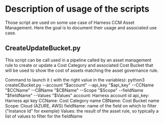 # Description of usage of the scripts
Those script are used on some use case of Harness CCM Asset Management. Here the goal is to document their usage and associated use case.

## CreateUpdateBucket.py
This script can be call used in a pipeline called by an asset management rule to create or update a Cost Category and associated Cost Bucket that will be used to show the cost of assets 
matching the asset governance rule.

Command to launch it ( with the right value in the variables):
python3 createCBucket.py --account "$account" --api_key "$api_key" --CCName "$CCName" --CBName "$CBName" --Scope "$Scope" --fieldName "$fieldName" --Values "$Values"
account: Harness account id
api_key: Harness api key
CCName: Cost Category name
CBName: Cost Bucket name
Scope: Cloud (AZURE, AWS)
fieldName: name of the field on which to filter ("Instance Id" for exemple)
Values: the result of the asset rule, so typically a list of values to filter for the fieldName
